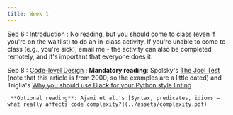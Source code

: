 ```yaml
---
title: Week 1
---
```


Sep 6
: [Introduction](../assets/lecture-01-intro.pdf)
  : No reading, but you should come to class (even if you're on the waitlist) to do an in-class activity. If you're unable to come to class (e.g., you're sick), email me - the activity can also be completed remotely, and it's important that everyone does it.

Sep 8
 : [Code-level Design](../assets/lecture-02-code-level-design.pdf)
   : **Mandatory reading**: Spolsky's [The Joel Test](https://www.joelonsoftware.com/2000/08/09/the-joel-test-12-steps-to-better-code/) (note that this article is from 2000, so the examples are a little dated) and Triglia's [Why you should use Black for your Python style linting
](http://www.locallyoptimal.com/blog/2019/08/23/why-you-should-use-black-for-your-python-style-linting/)

     **Optional reading**: Ajami et al.'s [Syntax, predicates, idioms — what really affects code complexity?](../assets/complexity.pdf)

  
